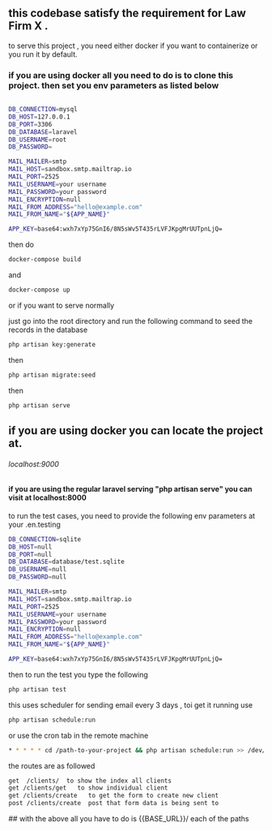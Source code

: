 ## this codebase satisfy the requirement for Law Firm X .

<p>to serve this project , you need either docker if you want to containerize or you run it by default.</p>

### if you are using docker all you need to do is to clone this project. then set you env parameters as listed below

```bash

DB_CONNECTION=mysql
DB_HOST=127.0.0.1
DB_PORT=3306
DB_DATABASE=laravel
DB_USERNAME=root
DB_PASSWORD=

MAIL_MAILER=smtp
MAIL_HOST=sandbox.smtp.mailtrap.io
MAIL_PORT=2525
MAIL_USERNAME=your username
MAIL_PASSWORD=your password
MAIL_ENCRYPTION=null
MAIL_FROM_ADDRESS="hello@example.com"
MAIL_FROM_NAME="${APP_NAME}"

APP_KEY=base64:wxh7xYp75GnI6/8N5sWv5T435rLVFJKpgMrUUTpnLjQ=
```

then do

```bash
docker-compose build
```

and

```bash
docker-compose up
```

or if you want to serve normally

just go into the root directory and run the following command to seed the records in the database

```bash
php artisan key:generate
```

then

```bash
php artisan migrate:seed
```

then

```bash
php artisan serve
```

## if you are using docker you can locate the project at.

###### localhost:9000

#### if you are using the regular laravel serving "php artisan serve" you can visit at localhost:8000

to run the test cases, you need to provide the following env parameters at your .en.testing

```bash
DB_CONNECTION=sqlite
DB_HOST=null
DB_PORT=null
DB_DATABASE=database/test.sqlite
DB_USERNAME=null
DB_PASSWORD=null

MAIL_MAILER=smtp
MAIL_HOST=sandbox.smtp.mailtrap.io
MAIL_PORT=2525
MAIL_USERNAME=your username
MAIL_PASSWORD=your password
MAIL_ENCRYPTION=null
MAIL_FROM_ADDRESS="hello@example.com"
MAIL_FROM_NAME="${APP_NAME}"

APP_KEY=base64:wxh7xYp75GnI6/8N5sWv5T435rLVFJKpgMrUUTpnLjQ=
```

then to run the test you type the following

```bash
php artisan test
```

this uses scheduler for sending email every 3 days , toi get it running use

```bash
php artisan schedule:run
```

or use the cron tab in the remote machine

```bash
* * * * * cd /path-to-your-project && php artisan schedule:run >> /dev/null 2>&1
```

the routes are as followed

```bash
get  /clients/  to show the index all clients
get /clients/get   to show individual client
get /clients/create   to get the form to create new client
post /clients/create  post that form data is being sent to
```

## with the above all you have to do is {{BASE_URL}}/ each of the paths
